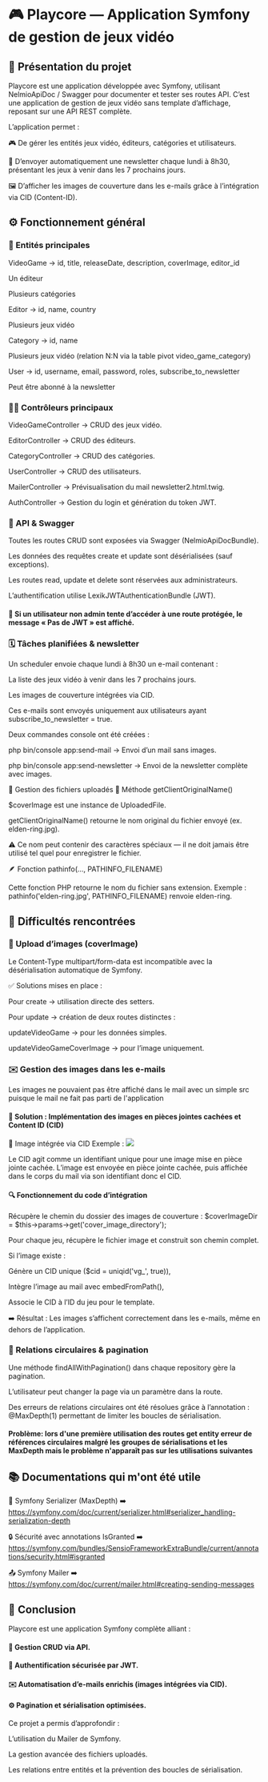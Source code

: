 # 🎮 Playcore — Application Symfony de gestion de jeux vidéo
## 🧩 Présentation du projet

Playcore est une application développée avec Symfony, utilisant NelmioApiDoc / Swagger pour documenter et tester ses routes API.
C’est une application de gestion de jeux vidéo sans template d’affichage, reposant sur une API REST complète.

L’application permet :

🎮 De gérer les entités jeux vidéo, éditeurs, catégories et utilisateurs.

📅 D’envoyer automatiquement une newsletter chaque lundi à 8h30, présentant les jeux à venir dans les 7 prochains jours.

🖼️ D’afficher les images de couverture dans les e-mails grâce à l’intégration via CID (Content-ID).

## ⚙️ Fonctionnement général
### 🧱 Entités principales

VideoGame → id, title, releaseDate, description, coverImage, editor_id

Un éditeur

Plusieurs catégories

Editor → id, name, country

Plusieurs jeux vidéo

Category → id, name

Plusieurs jeux vidéo (relation N:N via la table pivot video_game_category)

User → id, username, email, password, roles, subscribe_to_newsletter

Peut être abonné à la newsletter

### 👨‍💻 Contrôleurs principaux

VideoGameController → CRUD des jeux vidéo.

EditorController → CRUD des éditeurs.

CategoryController → CRUD des catégories.

UserController → CRUD des utilisateurs.

MailerController → Prévisualisation du mail newsletter2.html.twig.

AuthController → Gestion du login et génération du token JWT.


### 🚀 API & Swagger

Toutes les routes CRUD sont exposées via Swagger (NelmioApiDocBundle).

Les données des requêtes create et update sont désérialisées (sauf exceptions).

Les routes read, update et delete sont réservées aux administrateurs.

L’authentification utilise LexikJWTAuthenticationBundle (JWT).

#### 🔐 Si un utilisateur non admin tente d’accéder à une route protégée, le message « Pas de JWT » est affiché.

### 🗓️ Tâches planifiées & newsletter

Un scheduler envoie chaque lundi à 8h30 un e-mail contenant :

La liste des jeux vidéo à venir dans les 7 prochains jours.

Les images de couverture intégrées via CID.

Ces e-mails sont envoyés uniquement aux utilisateurs ayant subscribe_to_newsletter = true.

Deux commandes console ont été créées :

php bin/console app:send-mail → Envoi d’un mail sans images.

php bin/console app:send-newsletter → Envoi de la newsletter complète avec images.


🧰 Gestion des fichiers uploadés
📸 Méthode getClientOriginalName()

$coverImage est une instance de UploadedFile.

getClientOriginalName() retourne le nom original du fichier envoyé (ex. elden-ring.jpg).

⚠️ Ce nom peut contenir des caractères spéciaux — il ne doit jamais être utilisé tel quel pour enregistrer le fichier.

🪶 Fonction pathinfo(..., PATHINFO_FILENAME)

Cette fonction PHP retourne le nom du fichier sans extension.
Exemple : pathinfo('elden-ring.jpg', PATHINFO_FILENAME) renvoie elden-ring.

## 🧠 Difficultés rencontrées
### 📂 Upload d’images (coverImage)

Le Content-Type multipart/form-data est incompatible avec la désérialisation automatique de Symfony.

✅ Solutions mises en place :

Pour create → utilisation directe des setters.

Pour update → création de deux routes distinctes :

updateVideoGame → pour les données simples.

updateVideoGameCoverImage → pour l’image uniquement.

### ✉️ Gestion des images dans les e-mails
Les images ne pouvaient pas être affiché dans le mail avec un simple src puisque le mail ne fait pas parti de l'application 

#### 🧠 Solution : Implémentation des images en pièces jointes cachées et Content ID (CID)  

📎 Image intégrée via CID
Exemple : <img src="cid:mon_image">

Le CID agit comme un identifiant unique pour une image mise en pièce jointe cachée.
L’image est envoyée en pièce jointe cachée, puis affichée dans le corps du mail via son identifiant donc el CID.

#### 🔍 Fonctionnement du code d’intégration

Récupère le chemin du dossier des images de couverture :
$coverImageDir = $this->params->get('cover_image_directory');

Pour chaque jeu, récupère le fichier image et construit son chemin complet.

Si l’image existe :

Génère un CID unique ($cid = uniqid('vg_', true)),

Intègre l’image au mail avec embedFromPath(),

Associe le CID à l’ID du jeu pour le template.

➡️ Résultat : Les images s’affichent correctement dans les e-mails, même en dehors de l’application.


### 🔁 Relations circulaires & pagination

Une méthode findAllWithPagination() dans chaque repository gère la pagination.

L’utilisateur peut changer la page via un paramètre dans la route.

Des erreurs de relations circulaires ont été résolues grâce à l’annotation :
@MaxDepth(1)
permettant de limiter les boucles de sérialisation.
#### Problème: lors d'une première utilisation des routes get entity erreur de références circulaires malgré les groupes de sérialisations et les MaxDepth mais le problème n'apparaît pas sur les utilisations suivantes


## 📚 Documentations qui m'ont été utile

📘 Symfony Serializer (MaxDepth)
➡️ https://symfony.com/doc/current/serializer.html#serializer_handling-serialization-depth

🔒 Sécurité avec annotations IsGranted
➡️ https://symfony.com/bundles/SensioFrameworkExtraBundle/current/annotations/security.html#isgranted

📤 Symfony Mailer
➡️ https://symfony.com/doc/current/mailer.html#creating-sending-messages

## 🧾 Conclusion

Playcore est une application Symfony complète alliant :

#### 🧩 Gestion CRUD via API.

#### 🔐 Authentification sécurisée par JWT.

#### ✉️ Automatisation d’e-mails enrichis (images intégrées via CID).

#### ⚙️ Pagination et sérialisation optimisées.

Ce projet a permis d’approfondir :

L’utilisation du Mailer de Symfony.

La gestion avancée des fichiers uploadés.

Les relations entre entités et la prévention des boucles de sérialisation.
